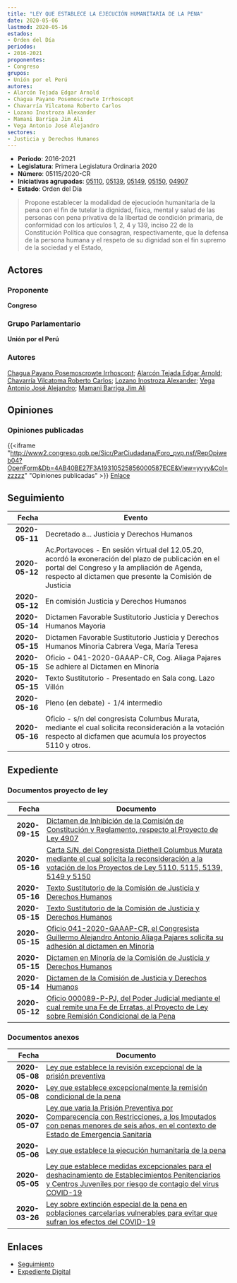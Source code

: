 ```yaml
---
title: "LEY QUE ESTABLECE LA EJECUCIÓN HUMANITARIA DE LA PENA"
date: 2020-05-06
lastmod: 2020-05-16
estados:
- Orden del Día
periodos:
- 2016-2021
proponentes:
- Congreso
grupos:
- Unión por el Perú
autores:
- Alarcón Tejada Edgar Arnold
- Chagua Payano Posemoscrowte Irrhoscopt
- Chavarría Vilcatoma Roberto Carlos
- Lozano Inostroza Alexander
- Mamani Barriga Jim Ali
- Vega Antonio José Alejandro
sectores:
- Justicia y Derechos Humanos
---
```

- **Periodo**: 2016-2021
- **Legislatura**: Primera Legislatura Ordinaria 2020
- **Número**: 05115/2020-CR
- **Iniciativas agrupadas**: [05110](../../05100/05110), [05139](../../05100/05139), [05149](../../05100/05149), [05150](../../05100/05150), [04907](../../04900/04907)
- **Estado**: Orden del Día

> Propone establecer la modalidad de ejecucioón humanitaria de la pena con el fin de tutelar la dignidad, física, mental y salud de las personas con pena privativa de la libertad de condición primaria, de conformidad con los artículos 1, 2, 4 y 139, inciso 22 de la Constitución Política que consagran, respectivamente, que la defensa de la persona humana y el respeto de su dignidad son el fin supremo de la sociedad y el Estado,


## Actores

### Proponente

**Congreso**

### Grupo Parlamentario

**Unión por el Perú**

### Autores

[Chagua Payano Posemoscrowte Irrhoscopt](mailto:mailto:pchagua@congreso.gob.pe); [Alarcón Tejada Edgar Arnold](mailto:mailto:ealarcont@congreso.gob.pe); [Chavarría Vilcatoma Roberto Carlos](mailto:mailto:rchavarria@congreso.gob.pe); [Lozano Inostroza Alexander](mailto:mailto:alozano@congreso.gob.pe); [Vega Antonio José Alejandro](mailto:mailto:jvegaa@congreso.gob.pe); [Mamani Barriga Jim Ali](mailto:mailto:jmamani@congreso.gob.pe)

## Opiniones

### Opiniones publicadas

{{<iframe "http://www2.congreso.gob.pe/Sicr/ParCiudadana/Foro_pvp.nsf/RepOpiweb04?OpenForm&Db=4AB40BE27F3A19310525856000587ECE&View=yyyy&Col=zzzzz" "Opiniones publicadas" >}}
[Enlace](http://www2.congreso.gob.pe/Sicr/ParCiudadana/Foro_pvp.nsf/RepOpiweb04?OpenForm&Db=4AB40BE27F3A19310525856000587ECE&View=yyyy&Col=zzzzz)


## Seguimiento

| Fecha | Evento |
|------:|--------|
| **2020-05-11** | Decretado a... Justicia y Derechos Humanos |
| **2020-05-12** | Ac.Portavoces - En sesión virtual del 12.05.20, acordó la exoneración del plazo de publicación en el portal del Congreso y la ampliación de Agenda, respecto al dictamen que presente la Comisión de Justicia |
| **2020-05-12** | En comisión Justicia y Derechos Humanos |
| **2020-05-14** | Dictamen Favorable Sustitutorio Justicia y Derechos Humanos Mayoria |
| **2020-05-15** | Dictamen Favorable Sustitutorio Justicia y Derechos Humanos Minoria Cabrera Vega, María Teresa |
| **2020-05-15** | Oficio - 041-2020-GAAAP-CR, Cog. Aliaga Pajares Se adhiere al Dictamen en Minoría |
| **2020-05-15** | Texto Sustitutorio - Presentado en Sala cong. Lazo Villón |
| **2020-05-16** | Pleno (en debate) - 1/4 intermedio |
| **2020-05-16** | Oficio - s/n del congresista Columbus Murata, mediante el cual solicita reconsideración a la votación respecto al dicfamen que acumula los proyectos 5110 y otros. |

## Expediente

### Documentos proyecto de ley

| Fecha | Documento |
|------:|-----------|
| **2020-09-15** | [Dictamen de Inhibición de la Comisión de Constitución y Reglamento, respecto al Proyecto de Ley 4907](http://www.leyes.congreso.gob.pe/Documentos/2016_2021/Dictamenes/Proyectos_de_Ley/04907DC04MAY-20200915.pdf) |
| **2020-05-16** | [Carta S/N, del Congresista Diethell Columbus Murata mediante el cual solicita la reconsideración a la votación de los Proyectos de Ley 5110, 5115, 5139, 5149 y 5150](http://www.leyes.congreso.gob.pe/Documentos/2016_2021/Asistencia_y_Votacion/Proyectos_de_Ley/Reconsideracion/RV0511020200516.pdf) |
| **2020-05-16** | [Texto Sustitutorio de la Comisión de Justicia y Derechos Humanos](http://www.leyes.congreso.gob.pe/Documentos/2016_2021/Texto_Sustitutorio/Proyectos_de_Ley/TS0511020200516.pdf) |
| **2020-05-15** | [Texto Sustitutorio de la Comisión de Justicia y Derechos Humanos](http://www.leyes.congreso.gob.pe/Documentos/2016_2021/Texto_Sustitutorio/Proyectos_de_Ley/TS05110-20200515.pdf) |
| **2020-05-15** | [Oficio 041-2020-GAAAP-CR, el Congresista Guillermo Alejandro Antonio Aliaga Pajares solicita su adhesión al dictamen en Minoría](http://www.leyes.congreso.gob.pe/Documentos/2016_2021/Adhesiones/Proyectos_de_Ley/OFICIO-041-2020-GAAAP-CR.pdf) |
| **2020-05-15** | [Dictamen en Minoría de la Comisión de Justicia y Derechos Humanos](http://www.leyes.congreso.gob.pe/Documentos/2016_2021/Dictamenes/Proyectos_de_Ley/05110DC15MIN20200515.pdf) |
| **2020-05-14** | [Dictamen de la Comisión de Justicia y Derechos Humanos](http://www.leyes.congreso.gob.pe/Documentos/2016_2021/Dictamenes/Proyectos_de_Ley/05110DC15MAY20200514.pdf) |
| **2020-05-12** | [Oficio 000089-P-PJ, del Poder Judicial mediante el cual remite una Fe de Erratas, al Proyecto de Ley sobre Remisión Condicional de la Pena](http://www.leyes.congreso.gob.pe/Documentos/2016_2021/Fe_de_Erratas/Proyectos_de_Ley/OFICIO-000089-2020-P-PJ.pdf) |

### Documentos anexos

| Fecha | Documento |
|------:|-----------|
| **2020-05-08** | [Ley que establece la revisión excepcional de la prisión preventiva](http://www.leyes.congreso.gob.pe/Documentos/2016_2021/Proyectos_de_Ley_y_de_Resoluciones_Legislativas/PL05150_20200508.pdf) |
| **2020-05-08** | [Ley que establece excepcionalmente la remisión condicional de la pena](http://www.leyes.congreso.gob.pe/Documentos/2016_2021/Proyectos_de_Ley_y_de_Resoluciones_Legislativas/PL05149_20200508.pdf) |
| **2020-05-07** | [Ley que varia la Prisión Preventiva por Comparecencia con Restricciones, a los Imputados con penas menores de seis años, en el contexto de Estado de Emergencia Sanitaria](http://www.leyes.congreso.gob.pe/Documentos/2016_2021/Proyectos_de_Ley_y_de_Resoluciones_Legislativas/PL05139_20200507.pdf) |
| **2020-05-06** | [Ley que establece la ejecución humanitaria de la pena](http://www.leyes.congreso.gob.pe/Documentos/2016_2021/Proyectos_de_Ley_y_de_Resoluciones_Legislativas/PL05115_20200506.pdf) |
| **2020-05-05** | [Ley que establece medidas excepcionales para el deshacinamiento de Establecimientos Penitenciarios y Centros Juveniles por riesgo de contagio del virus COVID-19](http://www.leyes.congreso.gob.pe/Documentos/2016_2021/Proyectos_de_Ley_y_de_Resoluciones_Legislativas/PL05110_20200505.pdf) |
| **2020-03-26** | [Ley sobre extinción especial de la pena en poblaciones carcelarias vulnerables para evitar que sufran los efectos del COVID-19](http://www.leyes.congreso.gob.pe/Documentos/2016_2021/Proyectos_de_Ley_y_de_Resoluciones_Legislativas/PL04907_20200326.pdf) |

## Enlaces

- [Seguimiento](http://www2.congreso.gob.pe/Sicr/TraDocEstProc/CLProLey2016.nsf/f7fff46988ca05b1052578e100829cc7/44ee462453f18ddb05258560006331e8?OpenDocument)
- [Expediente Digital](http://www2.congreso.gob.pe/Sicr/TraDocEstProc/Expvirt_2011.nsf/visbusqptramdoc1621/05115?opendocument)

